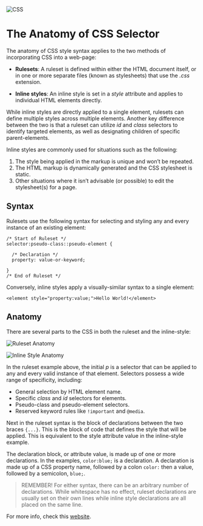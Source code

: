 ![CSS](https://images.unsplash.com/photo-1621839673705-6617adf9e890?q=80&w=1332&auto=format&fit=crop&ixlib=rb-4.0.3&ixid=M3wxMjA3fDB8MHxwaG90by1wYWdlfHx8fGVufDB8fHx8fA%3D%3D)

# The Anatomy of CSS Selector

The anatomy of CSS style syntax applies to the two methods of incorporating CSS into a web-page:

- **Rulesets**: A ruleset is defined within either the HTML document itself, or in one or more separate files (known as stylesheets) that use the *.css* extension.

- **Inline styles**: An inline style is set in a *style* attribute and applies to individual HTML elements directly.

While inline styles are directly applied to a single element, rulesets can define multiple styles across multiple elements. Another key difference between the two is that a ruleset can utilize *id* and *class* selectors to identify targeted elements, as well as designating children of specific parent-elements.

Inline styles are commonly used for situations such as the following:

1. The style being applied in the markup is unique and won’t be repeated.
2. The HTML markup is dynamically generated and the CSS stylesheet is static.
3. Other situations where it isn’t advisable (or possible) to edit the stylesheet(s) for a page.

## Syntax
Rulesets use the following syntax for selecting and styling any and every instance of an existing element:
```
/* Start of Ruleset */
selector:pseudo-class::pseudo-element {

  /* Declaration */
  property: value-or-keyword;

}
/* End of Ruleset */
```
Conversely, inline styles apply a visually-similar syntax to a single element:
```
<element style="property:value;">Hello World!</element>
```
## Anatomy
There are several parts to the CSS in both the ruleset and the inline-style:

![Ruleset Anatomy](https://raw.githubusercontent.com/Codecademy/docs/main/media/css-anatomy-1.png)

![Inline Style Anatomy](https://raw.githubusercontent.com/Codecademy/docs/main/media/css-anatomy-2.png)

In the ruleset example above, the initial *p* is a selector that can be applied to any and every valid instance of that element. Selectors possess a wide range of specificity, including:

- General selection by HTML element name.
- Specific *class* and *id* selectors for elements.
- Pseudo-class and pseudo-element selectors.
- Reserved keyword rules like `!important` and `@media`.

Next in the ruleset syntax is the block of declarations between the two braces `{...}`. This is the block of code that defines the style that will be applied. This is equivalent to the style attribute value in the inline-style example.

The declaration block, or attribute value, is made up of one or more declarations. In the examples, `color:blue;` is a declaration. 
A declaration is made up of a CSS property name, followed by a colon `color:` then a value, followed by a semicolon, `blue;`.

> REMEMBER! For either syntax, there can be an arbitrary number of declarations. While whitespace has no effect, ruleset declarations are usually set on their own lines while inline style declarations are all placed on the same line.

For more info, check this [website](https://www.codecademy.com/resources/docs/css/anatomy).